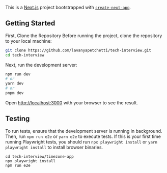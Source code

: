This is a [Next.js](https://nextjs.org/) project bootstrapped with [`create-next-app`](https://github.com/vercel/next.js/tree/canary/packages/create-next-app).

## Getting Started

First, Clone the Repository
Before running the project, clone the repository to your local machine:

```bash
git clone https://github.com/lavanyapetchetti/tech-interview.git
cd tech-interview
```

Next, run the development server:

```bash
npm run dev
# or
yarn dev
# or
pnpm dev
```

Open [http://localhost:3000](http://localhost:3000) with your browser to see the result.

## Testing

To run tests, ensure that the development server is running in background. Then, run `npm run e2e` or `yarn e2e` to execute tests. If this is your first time running Playwright tests, you should run `npx playwright install` or `yarn playwright install` to install browser binaries.

```
cd tech-interview/timezone-app
npx playwright install
npm run e2e
```
